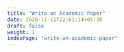 ```yaml
---
title: "Write an Academic Paper"
date: 2020-11-11T22:01:14+05:30
draft: false
weight: 1
indexPage: "write-an-academic-paper"
---
```

